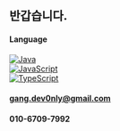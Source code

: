 
## 반갑습니다.

#### Language  
[![Java](https://img.shields.io/badge/java-5382a1?style=flat&logo=java&logoColor=white)](https://www.java.com/)  
[![JavaScript](https://img.shields.io/badge/javascript-%23323330.svg?style=flat&logo=javascript&logoColor=#F7DF1E)](https://developer.mozilla.org/en-US/docs/Web/JavaScript)  
[![TypeScript](https://img.shields.io/badge/typescript-%23007ACC.svg?style=flat&logo=typescript&logoColor=white)](https://www.typescriptlang.org/)  

#### gang.dev0nly@gmail.com
#### 010-6709-7992
